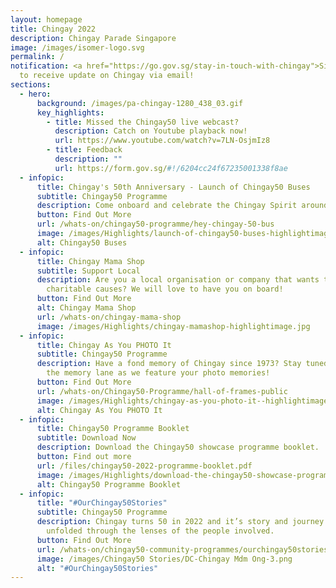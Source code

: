 ```yaml
---
layout: homepage
title: Chingay 2022
description: Chingay Parade Singapore
image: /images/isomer-logo.svg
permalink: /
notification: <a href="https://go.gov.sg/stay-in-touch-with-chingay">Sign Up</a>
  to receive update on Chingay via email!
sections:
  - hero:
      background: /images/pa-chingay-1280_438_03.gif
      key_highlights:
        - title: Missed the Chingay50 live webcast?
          description: Catch on Youtube playback now!
          url: https://www.youtube.com/watch?v=7LN-OsjmIz8
        - title: Feedback
          description: ""
          url: https://form.gov.sg/#!/6204cc24f67235001338f8ae
  - infopic:
      title: Chingay's 50th Anniversary - Launch of Chingay50 Buses
      subtitle: Chingay50 Programme
      description: Come onboard and celebrate the Chingay Spirit around the island!
      button: Find Out More
      url: /whats-on/chingay50-programme/hey-chingay-50-bus
      image: /images/Highlights/launch-of-chingay50-buses-highlightimage.jpg
      alt: Chingay50 Buses
  - infopic:
      title: Chingay Mama Shop
      subtitle: Support Local
      description: Are you a local organisation or company that wants to do a part for
        charitable causes? We will love to have you on board!
      button: Find Out More
      alt: Chingay Mama Shop
      url: /whats-on/chingay-mama-shop
      image: /images/Highlights/chingay-mamashop-highlightimage.jpg
  - infopic:
      title: Chingay As You PHOTO It
      subtitle: Chingay50 Programme
      description: Have a fond memory of Chingay since 1973? Stay tuned to walk down
        the memory lane as we feature your photo memories!
      button: Find Out More
      url: /whats-on/Chingay50-Programme/hall-of-frames-public
      image: /images/Highlights/chingay-as-you-photo-it--highlightimage.jpg
      alt: Chingay As You PHOTO It
  - infopic:
      title: Chingay50 Programme Booklet
      subtitle: Download Now
      description: Download the Chingay50 showcase programme booklet.
      button: Find out more
      url: /files/chingay50-2022-programme-booklet.pdf
      image: /images/Highlights/download-the-chingay50-showcase-programme-booklet--highlightimage.png
      alt: Chingay50 Programme Booklet
  - infopic:
      title: "#OurChingay50Stories"
      subtitle: Chingay50 Programme
      description: Chingay turns 50 in 2022 and it’s story and journey will be
        unfolded through the lenses of the people involved.
      button: Find Out More
      url: /whats-on/chingay50-community-programmes/ourchingay50stories
      image: /images/Chingay50 Stories/DC-Chingay Mdm Ong-3.png
      alt: "#OurChingay50Stories"
---
```

